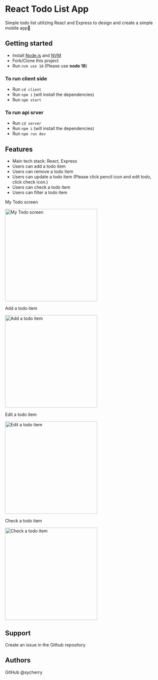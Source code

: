 # React Todo List App

Simple todo list utilizing React and Express to design and create a simple mobile app🌈


## Getting started

- Install [Node.js](https://nodejs.org/en/download/) and [NVM](https://github.com/nvm-sh/nvm#installing-and-updating)
- Fork/Clone this project
- Run `nvm use 18` (Please use **node 18**)

### To run client side

- Run `cd client`
- Run `npm i` (will install the dependencies)
- Run `npm start`

### To run api srver

- Run `cd server`
- Run `npm i` (will install the dependencies)
- Run `npm run dev`

## Features

- Main tech stack: React, Express
- Users can add a todo item
- Users can remove a todo item
- Users can update a todo item (Please click pencil icon and edit todo, click check icon.)
- Users can check a todo item
- Users can filter a todo item

<p>My Todo screen</p>
<img src="/public/top.jpg" alt="My Todo screen" width="300" height="auto"/>
<p>Add a todo item</p>
<img src="/public/add.jpg" alt="Add a todo item" width="300" height="auto"/>
<p>Edit a todo item</p>
<img src="/public/edit.jpg" alt="Edit a todo item" width="300" height="auto"/>
<p>Check a todo item</p>
<img src="/public/done.jpg" alt="Check a todo item" width="300" height="auto"/>


## Support
Create an issue in the Github repository

## Authors
GitHub @sycherry
